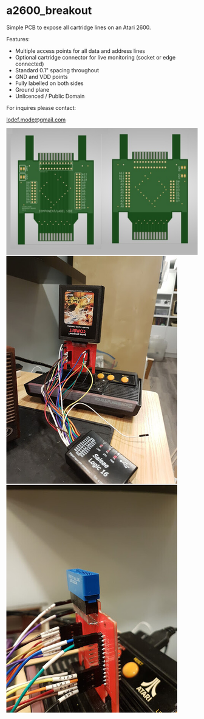 # a2600_breakout

Simple PCB to expose all cartridge lines on an Atari 2600.

Features:

<ul>
 <li>Multiple access points for all data and address lines
 <li>Optional cartridge connector for live monitoring (socket or edge connected)</li>
 <li>Standard 0.1" spacing throughout</li>
 <li>GND and VDD points</li>
 <li>Fully labelled on both sides</li>
 <li>Ground plane</li>
 <li>Unlicenced / Public Domain
</ul>

For inquires please contact:

lodef.mode@gmail.com

![Image](image.jpg)
![Image](pic1.jpg)
![Image](pic2.jpg)







